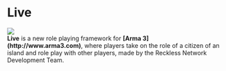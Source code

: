# Live

<img src="https://img.shields.io/badge/VERSION-0.1-GREEN.svg" />
<br />
<b>Live</b> is a new role playing framework for <b>[Arma 3] (http://www.arma3.com)</b>, where players take on the role of a citizen of an island and role play with other players, made by the Reckless Network Development Team.
